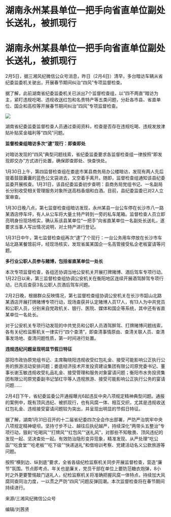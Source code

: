 # 湖南永州某县单位一把手向省直单位副处长送礼，被抓现行

# 湖南永州某县单位一把手向省直单位副处长送礼，被抓现行

2月5日，据三湘风纪微信公众号消息，昨日（2月4日）清早，多台暗访车辆从省纪委监委机关驶出，开展春节期间纠治“四风”专项监督检查。

据了解，此前湖南省纪委监委机关已派出7个监督检查组，以“四不两直”暗访为主，紧盯违规吃喝、违规收送红包和名贵特产等五类问题，分赴各市县、省直单位、国企和高校等开展春节期间纠治“四风”专项监督检查。

![](https://inews.gtimg.com/om_bt/Of4jNfgrL7ngggJDDbCzYGH7b5wbt5HOGFVodDupiSF3MAA/1000)

湖南省纪委监委监督检查人员通过查阅资料，检查是否存在违规吃喝、违规发放津贴补贴奖金福利等“四风”问题。

**监督检查组暗访多次“逮”现行：即查即处**

对暗访发现的“四风”典型问题线索，省纪委监委要求各监督检查组一律按照“即发现即交办”方式进行处置，确保即查即处、快查快处。

1月30日上午，第四监督检查组在娄底市某县商务局办公楼暗访，发现有两人先后提着鼓鼓囊囊的蓝色公文袋进去，又空着手离开。随即，监督检查组通知该县纪委监委开展核查。1月31日，该县纪委监委初步查明：县商务局党组书记、一名副局长分别收受相关管理服务对象所送高档香烟和白酒。目前，县纪委监委已对2人立案审查。

1月30日晚八点，第七监督检查组暗访发现，永州某县一台公车停在长沙市八一路某酒店停车坪，有人从公车将大量土特产转到一旁的私车尾箱。监督检查人员立即亮明身份现场核实，确认系该县某单位“一把手”向省直某单位一名副处长送礼，遂要求当事人写出情况说明，对土特产进行登记。

1月31日中午，第七监督检查组再次“逮”了个现行：一台公务用车停放在长沙市车站北路某餐馆前坪，经现场核实，发现省属某国企一名高管接受私企老板宴请等问题。

**多行业公职人员参与赌博，包括省直某单位一处长**

本次专项监督检查，各组还协调当地公安机关开展打牌赌博、酒后驾车专项行动。1月22日以来，第三监督检查组协调公安机关在衡阳地区连续开展酒驾醉驾专项行动，已先后查获3名公职人员酒后驾车问题。

2月2日晚，根据群众反映情况，第七监督检查组协调公安机关在长沙市韶山北路某酒店开展打牌赌博专项行动，现场查获并认定赌博人员17人，有13人为中共党员和公职人员，分别来自党政机关、银行、医院、媒体和国企等系统，其中还有省直某单位一名处长。

对于公安机关专项行动发现的中共党员和公职人员酒驾醉驾、打牌赌博问题线索，各有关纪检监察机关一律实行“四个查清”，即查清事情原由、查清关联人员、查清事发场地、查清问题性质，第一时间进行处置。

**违规违纪问题呈现明显节假日特征**

邵阳市政协原党组书记、主席鞠晓阳违规收受红包礼金、接受可能影响公正执行公务的旅游活动安排问题；娄底经济技术开发投资建设集团有限公司原党委书记、董事长谢玉敏违规收受礼品礼金、接受管理和服务对象宴请问题；衡阳市水务投资集团有限公司原党委副书记邹红华等人违规旅游、接受可能影响公正执行公务的宴请问题……

2月4日下午，省纪委监委公开通报曝光6起违反中央八项规定精神典型问题。通报的案例中，既有顶风违纪、被抓现行，也有风腐一体、相互交织，尤其是违规收送红包礼金、违规接受宴请问题较为突出，并呈现出明显的节假日特征。

据了解，湖南1月31日召开的十二届省纪委四次全会作出部署，严防严治筑牢中央八项规定精神堤坝。坚持寸步不让、越往后执纪越严，持续深化“两带头五整治”专项行动，狠刹“吃喝风”“打牌风”“红包风”“送礼风”，对那些不知敬畏、顶风违纪的发现一起、坚决查处一起。有效防治隐形变异现象，精准发现、从严处理“吃公函”“吃食堂”“吃老板”“吃下级”“快递送礼”和借培训考察、党建活动名义公款旅游等问题。

按照“横到边、纵到底”要求，全省各级纪检监察机关同步开展监督检查，营造“廉节”氛围。节点即考点、年关也是廉关，党员干部在单位上要防范糖衣炮弹，8小时之外更要警惕敲门送礼人，纪检监察机关将准确把握风腐一体特点，持续加大风腐同查同治力度，一以贯之严防“四风”问题反弹回潮。本次监督检查将在春节期间持续进行。

来源/三湘风纪微信公众号

编辑/刘茜贤

